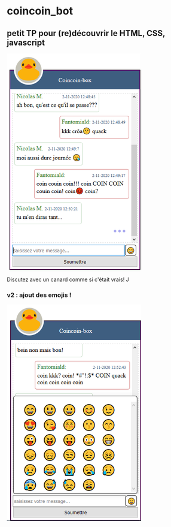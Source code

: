 # coincoin_bot

## petit TP pour (re)découvrir le HTML, CSS, javascript

![alt text](https://github.com/donos-63/coincoin_bot/blob/main/screenshots/screen_main.png "apperçu")

Discutez avec un canard comme si c'était vrais! J

### v2 : ajout des emojis !

![alt text](https://github.com/donos-63/coincoin_bot/blob/main/screenshots/screen_emoji.png "apperçu")


